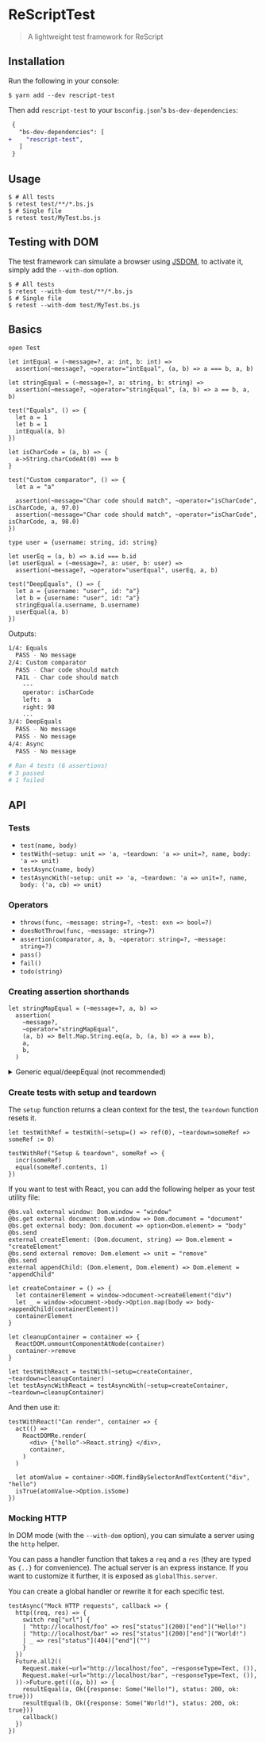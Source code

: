 # ReScriptTest

> A lightweight test framework for ReScript

## Installation

Run the following in your console:

```console
$ yarn add --dev rescript-test
```

Then add `rescript-test` to your `bsconfig.json`'s `bs-dev-dependencies`:

```diff
 {
   "bs-dev-dependencies": [
+    "rescript-test",
   ]
 }
```

## Usage

```console
$ # All tests
$ retest test/**/*.bs.js
$ # Single file
$ retest test/MyTest.bs.js
```

## Testing with DOM

The test framework can simulate a browser using [JSDOM](https://github.com/jsdom/jsdom), to activate it, simply add the `--with-dom` option.

```console
$ # All tests
$ retest --with-dom test/**/*.bs.js
$ # Single file
$ retest --with-dom test/MyTest.bs.js
```

## Basics

```rescript
open Test

let intEqual = (~message=?, a: int, b: int) =>
  assertion(~message?, ~operator="intEqual", (a, b) => a === b, a, b)

let stringEqual = (~message=?, a: string, b: string) =>
  assertion(~message?, ~operator="stringEqual", (a, b) => a == b, a, b)

test("Equals", () => {
  let a = 1
  let b = 1
  intEqual(a, b)
})

let isCharCode = (a, b) => {
  a->String.charCodeAt(0) === b
}

test("Custom comparator", () => {
  let a = "a"

  assertion(~message="Char code should match", ~operator="isCharCode", isCharCode, a, 97.0)
  assertion(~message="Char code should match", ~operator="isCharCode", isCharCode, a, 98.0)
})

type user = {username: string, id: string}

let userEq = (a, b) => a.id === b.id
let userEqual = (~message=?, a: user, b: user) =>
  assertion(~message?, ~operator="userEqual", userEq, a, b)

test("DeepEquals", () => {
  let a = {username: "user", id: "a"}
  let b = {username: "user", id: "a"}
  stringEqual(a.username, b.username)
  userEqual(a, b)
})
```

Outputs:

```sh
1/4: Equals
  PASS - No message
2/4: Custom comparator
  PASS - Char code should match
  FAIL - Char code should match
    ---
    operator: isCharCode
    left:  a
    right: 98
    ...
3/4: DeepEquals
  PASS - No message
  PASS - No message
4/4: Async
  PASS - No message

# Ran 4 tests (6 assertions)
# 3 passed
# 1 failed
```

## API

### Tests

- `test(name, body)`
- `testWith(~setup: unit => 'a, ~teardown: 'a => unit=?, name, body: 'a => unit)`
- `testAsync(name, body)`
- `testAsyncWith(~setup: unit => 'a, ~teardown: 'a => unit=?, name, body: ('a, cb) => unit)`

### Operators

- `throws(func, ~message: string=?, ~test: exn => bool=?)`
- `doesNotThrow(func, ~message: string=?)`
- `assertion(comparator, a, b, ~operator: string=?, ~message: string=?)`
- `pass()`
- `fail()`
- `todo(string)`

### Creating assertion shorthands

```rescript
let stringMapEqual = (~message=?, a, b) =>
  assertion(
    ~message?,
    ~operator="stringMapEqual",
    (a, b) => Belt.Map.String.eq(a, b, (a, b) => a === b),
    a,
    b,
  )
```

<details>
  <summary>Generic equal/deepEqual (not recommended)</summary>

Those that be useful to transition from an existing testing library, but we do not recommend polymorphic checks.

```reason
let equal = (~message=?, a, b) => assertion(~message?, ~operator="equal", (a, b) => a === b, a, b)

let deepEqual = (~message=?, a, b) =>
assertion(~message?, ~operator="deepEqual", (a, b) => a == b, a, b)
```

</details>

### Create tests with setup and teardown

The `setup` function returns a clean context for the test, the `teardown` function resets it.

```rescript
let testWithRef = testWith(~setup=() => ref(0), ~teardown=someRef => someRef := 0)

testWithRef("Setup & teardown", someRef => {
  incr(someRef)
  equal(someRef.contents, 1)
})
```

If you want to test with React, you can add the following helper as your test utility file:

```rescript
@bs.val external window: Dom.window = "window"
@bs.get external document: Dom.window => Dom.document = "document"
@bs.get external body: Dom.document => option<Dom.element> = "body"
@bs.send
external createElement: (Dom.document, string) => Dom.element = "createElement"
@bs.send external remove: Dom.element => unit = "remove"
@bs.send
external appendChild: (Dom.element, Dom.element) => Dom.element = "appendChild"

let createContainer = () => {
  let containerElement = window->document->createElement("div")
  let _ = window->document->body->Option.map(body => body->appendChild(containerElement))
  containerElement
}

let cleanupContainer = container => {
  ReactDOM.unmountComponentAtNode(container)
  container->remove
}

let testWithReact = testWith(~setup=createContainer, ~teardown=cleanupContainer)
let testAsyncWithReact = testAsyncWith(~setup=createContainer, ~teardown=cleanupContainer)
```

And then use it:

```rescript
testWithReact("Can render", container => {
  act(() =>
    ReactDOMRe.render(
      <div> {"hello"->React.string} </div>,
      container,
    )
  )

  let atomValue = container->DOM.findBySelectorAndTextContent("div", "hello")
  isTrue(atomValue->Option.isSome)
})
```

### Mocking HTTP

In DOM mode (with the `--with-dom` option), you can simulate a server using the `http` helper.

You can pass a handler function that takes a `req` and a `res` (they are typed as `{..}` for convenience). The actual server is an express instance. If you want to customize it further, it is exposed as `globalThis.server`.

You can create a global handler or rewrite it for each specific test.

```rescript
testAsync("Mock HTTP requests", callback => {
  http((req, res) => {
    switch req["url"] {
    | "http://localhost/foo" => res["status"](200)["end"]("Hello!")
    | "http://localhost/bar" => res["status"](200)["end"]("World!")
    | _ => res["status"](404)["end"]("")
    }
  })
  Future.all2((
    Request.make(~url="http://localhost/foo", ~responseType=Text, ()),
    Request.make(~url="http://localhost/bar", ~responseType=Text, ()),
  ))->Future.get(((a, b)) => {
    resultEqual(a, Ok({response: Some("Hello!"), status: 200, ok: true}))
    resultEqual(b, Ok({response: Some("World!"), status: 200, ok: true}))
    callback()
  })
})
```
